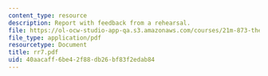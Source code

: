 ```yaml
---
content_type: resource
description: Report with feedback from a rehearsal.
file: https://ol-ocw-studio-app-qa.s3.amazonaws.com/courses/21m-873-theater-arts-topics-suburbia-january-iap-2008/40aacaff6be42f88db26bf83f2edab84_rr7.pdf
file_type: application/pdf
resourcetype: Document
title: rr7.pdf
uid: 40aacaff-6be4-2f88-db26-bf83f2edab84
---
```

